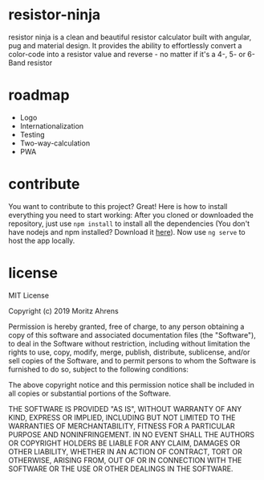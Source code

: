 # resistor-ninja

resistor ninja is a clean and beautiful resistor calculator built with angular, pug and material design. It provides the ability to effortlessly convert a color-code into a resistor value and reverse - no matter if it's a 4-, 5- or 6-Band resistor

# roadmap
- Logo
- Internationalization
- Testing
- Two-way-calculation
- PWA

# contribute
You want to contribute to this project? Great! Here is how to install everything you need to start working:
After you cloned or downloaded the repository, just use `npm install` to install all the dependencies (You don't have nodejs and npm installed? Download it [here](https://nodejs.org/en/download/)).
Now use `ng serve` to host the app locally.

# license
MIT License

Copyright (c) 2019 Moritz Ahrens

Permission is hereby granted, free of charge, to any person obtaining a copy
of this software and associated documentation files (the "Software"), to deal
in the Software without restriction, including without limitation the rights
to use, copy, modify, merge, publish, distribute, sublicense, and/or sell
copies of the Software, and to permit persons to whom the Software is
furnished to do so, subject to the following conditions:

The above copyright notice and this permission notice shall be included in all
copies or substantial portions of the Software.

THE SOFTWARE IS PROVIDED "AS IS", WITHOUT WARRANTY OF ANY KIND, EXPRESS OR
IMPLIED, INCLUDING BUT NOT LIMITED TO THE WARRANTIES OF MERCHANTABILITY,
FITNESS FOR A PARTICULAR PURPOSE AND NONINFRINGEMENT. IN NO EVENT SHALL THE
AUTHORS OR COPYRIGHT HOLDERS BE LIABLE FOR ANY CLAIM, DAMAGES OR OTHER
LIABILITY, WHETHER IN AN ACTION OF CONTRACT, TORT OR OTHERWISE, ARISING FROM,
OUT OF OR IN CONNECTION WITH THE SOFTWARE OR THE USE OR OTHER DEALINGS IN THE
SOFTWARE.